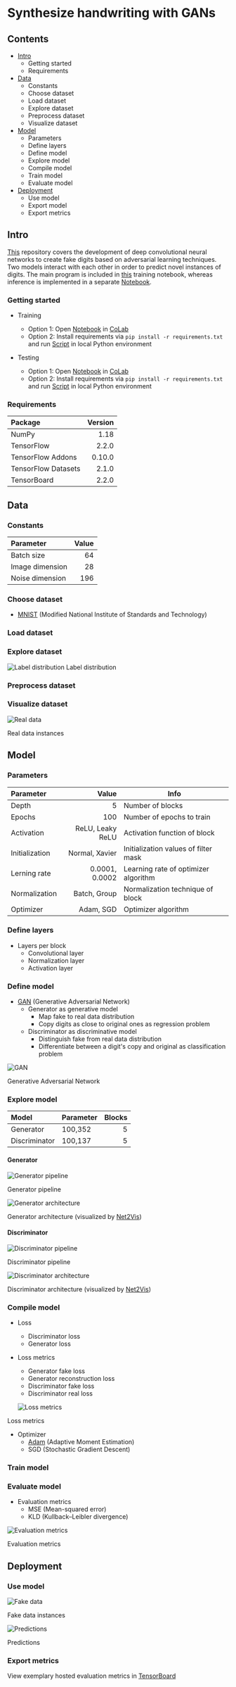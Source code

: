 # Synthesize handwriting with GANs

## Contents

* [Intro](https://github.com/MScharnberg/IntSys19/tree/documentation#intro)
  * Getting started
  * Requirements
* [Data](https://github.com/MScharnberg/IntSys19/tree/documentation#data)
  * Constants
  * Choose dataset 
  * Load dataset
  * Explore dataset
  * Preprocess dataset
  * Visualize dataset
* [Model](https://github.com/MScharnberg/IntSys19/tree/documentation#model)
  * Parameters
  * Define layers
  * Define model 
  * Explore model
  * Compile model
  * Train model
  * Evaluate model
* [Deployment](https://github.com/MScharnberg/IntSys19/tree/documentation#deployment)
  * Use model
  * Export model
  * Export metrics

## Intro

[This](https://github.com/MScharnberg/IntSys19) repository covers the development of deep convolutional neural networks to create fake digits based on adversarial learning techniques. Two models interact with each other in order to predict novel instances of digits. The main program is included in [this](./Train.ipynb) training notebook, whereas inference is implemented in a separate [Notebook](./Test.ipynb). 

### Getting started

* Training
  * Option 1: Open [Notebook](./Train.ipynb) in [CoLab](https://colab.research.google.com/)
  * Option 2: Install requirements via `pip install -r requirements.txt` and run [Script](./train.py) in local Python environment 
  
* Testing
  * Option 1: Open [Notebook](./Test.ipynb) in [CoLab](https://colab.research.google.com/)
  * Option 2: Install requirements via `pip install -r requirements.txt` and run [Script](./test.py) in local Python environment 

### Requirements

| Package             | Version |
|:--------------------|--------:|
| NumPy               | 1.18    |
| TensorFlow          | 2.2.0   |
| TensorFlow Addons   | 0.10.0  |
| TensorFlow Datasets | 2.1.0   |
| TensorBoard         | 2.2.0   |

## Data

### Constants

| Parameter | Value |
|:-|-:|
| Batch size | 64 |
| Image dimension | 28 |
| Noise dimension | 196 |

### Choose dataset 

* [MNIST](http://yann.lecun.com/exdb/mnist/) (Modified National Institute of Standards and Technology)

### Load dataset

### Explore dataset

![Label distribution](./img/label.png)
Label distribution

### Preprocess dataset

### Visualize dataset

![Real data](./img/real.png)

Real data instances

## Model

### Parameters

| Parameter | Value | Info
|:- | -:| -|
| Depth | 5 | Number of blocks
| Epochs | 100 | Number of epochs to train
| Activation | ReLU, Leaky ReLU | Activation function of block
| Initialization | Normal, Xavier | Initialization values of filter mask
| Lerning rate | 0.0001, 0.0002 | Learning rate of optimizer algorithm
| Normalization | Batch, Group | Normalization technique of block
| Optimizer | Adam, SGD | Optimizer algorithm

### Define layers

* Layers per block
  * Convolutional layer
  * Normalization layer
  * Activation layer

### Define model 

* [GAN](https://arxiv.org/abs/1406.2661) (Generative Adversarial Network)
  * Generator as generative model
    * Map fake to real data distribution
    * Copy digits as close to original ones as regression problem
  * Discriminator as discriminative model
    * Distinguish fake from real data distribution
    * Differentiate between a digit's copy and original as classification problem

![GAN](./img/gan.png)

Generative Adversarial Network

### Explore model

| Model | Parameter | Blocks |
|:- | -- | -:|
| Generator | 100,352 | 5 |
| Discriminator | 100,137 | 5 |


#### Generator

![Generator pipeline](./img/generator_pipeline.png)

Generator pipeline

![Generator architecture](./img/generator_grouped.svg)

Generator architecture (visualized by [Net2Vis](https://arxiv.org/abs/1902.04394))

#### Discriminator

![Discriminator pipeline](./img/discriminator_pipeline.png)

Discriminator pipeline

![Discriminator architecture](./img/discriminator_grouped.svg)

Discriminator architecture (visualized by [Net2Vis](https://arxiv.org/abs/1902.04394))

### Compile model

* Loss
  * Discriminator loss
  * Generator loss
  
* Loss metrics
  * Generator fake loss
  * Generator reconstruction loss
  * Discriminator fake loss
  * Discriminator real loss
  
  ![Loss metrics](./img/loss_metrics.PNG)
  
Loss metrics
  
* Optimizer
  * [Adam](https://arxiv.org/abs/1412.6980) (Adaptive Moment Estimation)
  * SGD (Stochastic Gradient Descent)
 
### Train model

### Evaluate model

* Evaluation metrics
  * MSE (Mean-squared error)
  * KLD (Kullback–Leibler divergence)

![Evaluation metrics](./img/evaluation_metrics.PNG)

Evaluation metrics

## Deployment 

### Use model

![Fake data](./img/fake.png)

Fake data instances

![Predictions](./img/predictions.png)

Predictions

### Export metrics

View exemplary hosted evaluation metrics in [TensorBoard](https://tensorboard.dev/experiment/MrmvolijSK2vpiXzeCmWug/)
